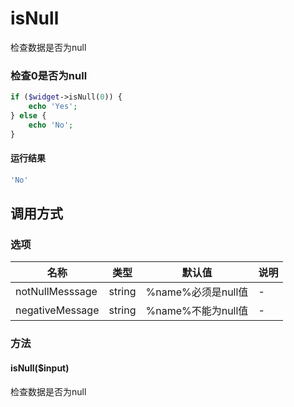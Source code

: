 isNull
======

检查数据是否为null

### 检查0是否为null
```php
if ($widget->isNull(0)) {
    echo 'Yes';
} else {
    echo 'No';
}
```

#### 运行结果
```php
'No'
```

调用方式
--------

### 选项

| 名称              | 类型    | 默认值                      | 说明       |
|-------------------|---------|-----------------------------|------------|
| notNullMesssage   | string  | %name%必须是null值          | -          |
| negativeMessage   | string  | %name%不能为null值          | -          |

### 方法

#### isNull($input)
检查数据是否为null